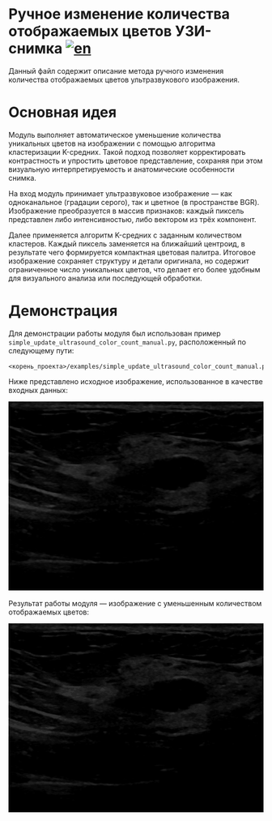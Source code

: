# Ручное изменение количества отображаемых цветов УЗИ-снимка [![en](https://img.shields.io/badge/en-ru-green.svg)](../en/update_ultrasound_color_count_manual.md)
Данный файл содержит описание метода ручного изменения количества отображаемых цветов ультразвукового изображения.

# Основная идея
Модуль выполняет автоматическое уменьшение количества уникальных цветов на изображении с помощью алгоритма кластеризации K-средних. Такой подход позволяет корректировать контрастность и упростить цветовое представление, сохраняя при этом визуальную интерпретируемость и анатомические особенности снимка.

На вход модуль принимает ультразвуковое изображение — как одноканальное (градации серого), так и цветное (в пространстве BGR). Изображение преобразуется в массив признаков: каждый пиксель представлен либо интенсивностью, либо вектором из трёх компонент.

Далее применяется алгоритм K-средних с заданным количеством кластеров. Каждый пиксель заменяется на ближайший центроид, в результате чего формируется компактная цветовая палитра. Итоговое изображение сохраняет структуру и детали оригинала, но содержит ограниченное число уникальных цветов, что делает его более удобным для визуального анализа или последующей обработки.

# Демонстрация
Для демонстрации работы модуля был использован пример `simple_update_ultrasound_color_count_manual.py`, расположенный по следующему пути:

```
<корень_проекта>/examples/simple_update_ultrasound_color_count_manual.py
```


Ниже представлено исходное изображение, использованное в качестве входных данных:

![raw ultrasound color count](/doc/assets/raw_ultrasound_color_count.png)    

Результат работы модуля — изображение с уменьшенным количеством отображаемых цветов:

![result ultrasound color count](/doc/assets/result_ultrasound_color_count.png)
